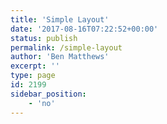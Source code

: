 ```yaml
---
title: 'Simple Layout'
date: '2017-08-16T07:22:52+00:00'
status: publish
permalink: /simple-layout
author: 'Ben Matthews'
excerpt: ''
type: page
id: 2199
sidebar_position:
    - 'no'
---
```

<!DOCTYPE html PUBLIC "-//W3C//DTD HTML 4.0 Transitional//EN" "http://www.w3.org/TR/REC-html40/loose.dtd">
<?xml encoding="UTF-8">
